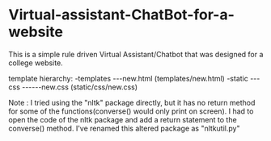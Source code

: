 # Virtual-assistant-ChatBot-for-a-website
This is a simple rule driven Virtual Assistant/Chatbot that was designed for a college website.


template hierarchy:
-templates
---new.html  (templates/new.html)
-static
---css
------new.css  (static/css/new.css)


Note : I tried using the "nltk" package directly, but it has no return method for some of the functions(converse() would only print on screen). I had to open the code of the nltk package and add a return statement to the converse() method. I've renamed this altered package as "nltkutil.py"
